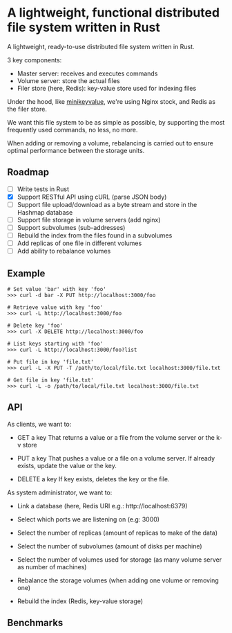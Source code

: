 # A lightweight, functional distributed file system written in Rust

A lightweight, ready-to-use distributed file system written in Rust.

3 key components:

- Master server: receives and executes commands
- Volume server: store the actual files
- Filer store (here, Redis): key-value store used for indexing files

Under the hood, like [minikeyvalue](http://github.com/geohot/minikeyvalue), we're
using Nginx stock, and Redis as the filer store.

We want this file system to be as simple as possible, by supporting the most
frequently used commands, no less, no more.

When adding or removing a volume, rebalancing is carried out to ensure optimal
performance between the storage units.

## Roadmap

- [ ] Write tests in Rust
- [x] Support RESTful API using cURL (parse JSON body)
- [ ] Support file upload/download as a byte stream and store in the Hashmap database
- [ ] Support file storage in volume servers (add nginx)
- [ ] Support subvolumes (sub-addresses)
- [ ] Rebuild the index from the files found in a subvolumes
- [ ] Add replicas of one file in different volumes
- [ ] Add ability to rebalance volumes

## Example

```
# Set value 'bar' with key 'foo'
>>> curl -d bar -X PUT http://localhost:3000/foo

# Retrieve value with key 'foo'
>>> curl -L http://localhost:3000/foo

# Delete key 'foo'
>>> curl -X DELETE http://localhost:3000/foo

# List keys starting with 'foo'
>>> curl -L http://localhost:3000/foo?list

# Put file in key 'file.txt'
>>> curl -L -X PUT -T /path/to/local/file.txt localhost:3000/file.txt

# Get file in key 'file.txt'
>>> curl -L -o /path/to/local/file.txt localhost:3000/file.txt
```

## API

As clients, we want to:

- GET a key
  That returns a value or a file from the volume server or the k-v store

- PUT a key
  That pushes a value or a file on a volume server.
  If already exists, update the value or the key.

- DELETE a key
  If key exists, deletes the key or the file.

As system administrator, we want to:

- Link a database (here, Redis URI e.g.: http://localhost:6379)

- Select which ports we are listening on (e.g: 3000)

- Select the number of replicas (amount of replicas to make of the data)

- Select the number of subvolumes (amount of disks per machine)

- Select the number of volumes used for storage (as many volume server as number of machines)

- Rebalance the storage volumes (when adding one volume or removing one)

- Rebuild the index (Redis, key-value storage)

## Benchmarks
